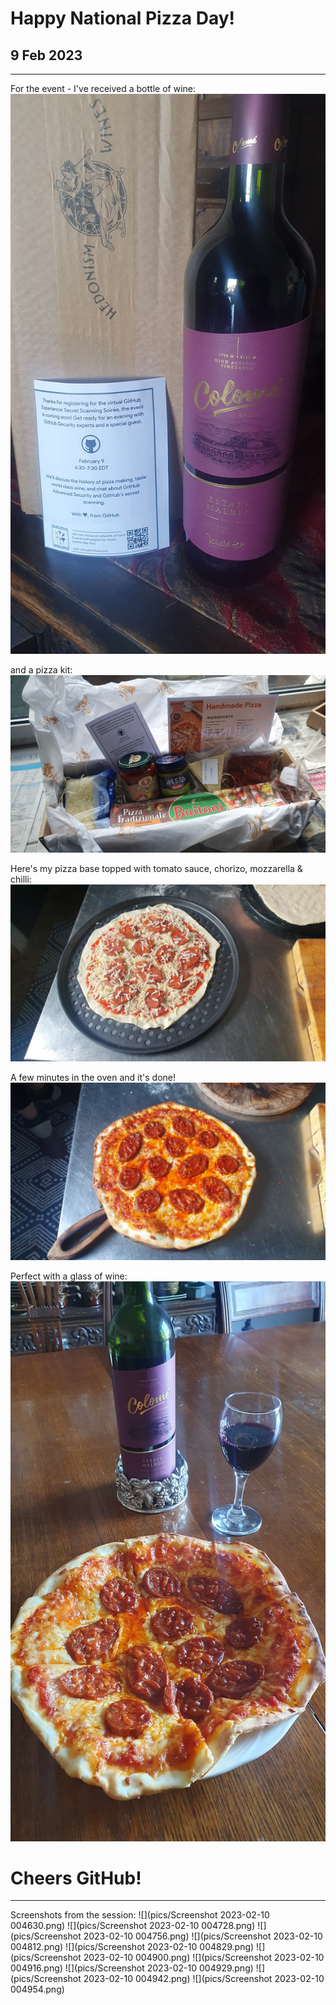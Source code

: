 # Happy National Pizza Day!
## 9 Feb 2023

----

For the event - I've received a bottle of wine:
![20230206_114819](pics/20230206_114819.jpg)

and a pizza kit:
![20230209_115841](pics/20230209_115841.jpg)

Here's my pizza base topped with tomato sauce, chorizo, mozzarella & chilli:
![20230209_124849](pics/20230209_124849.jpg)

A few minutes in the oven and it's done!
![20230209_125700](pics/20230209_125700.jpg)

Perfect with a glass of wine:
![20230209_130229](pics/20230209_130229.jpg)

# **Cheers GitHub!**

----

Screenshots from the session:
![](pics/Screenshot 2023-02-10 004630.png)
![](pics/Screenshot 2023-02-10 004728.png)
![](pics/Screenshot 2023-02-10 004756.png)
![](pics/Screenshot 2023-02-10 004812.png)
![](pics/Screenshot 2023-02-10 004829.png)
![](pics/Screenshot 2023-02-10 004900.png)
![](pics/Screenshot 2023-02-10 004916.png)
![](pics/Screenshot 2023-02-10 004929.png)
![](pics/Screenshot 2023-02-10 004942.png)
![](pics/Screenshot 2023-02-10 004954.png)
